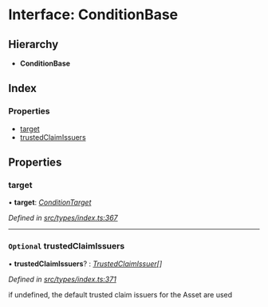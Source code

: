 # Interface: ConditionBase

## Hierarchy

* **ConditionBase**

## Index

### Properties

* [target](conditionbase.md#target)
* [trustedClaimIssuers](conditionbase.md#optional-trustedclaimissuers)

## Properties

###  target

• **target**: *[ConditionTarget](../enums/conditiontarget.md)*

*Defined in [src/types/index.ts:367](https://github.com/PolymeshAssociation/polymesh-sdk/blob/46845947/src/types/index.ts#L367)*

___

### `Optional` trustedClaimIssuers

• **trustedClaimIssuers**? : *[TrustedClaimIssuer](trustedclaimissuer.md)[]*

*Defined in [src/types/index.ts:371](https://github.com/PolymeshAssociation/polymesh-sdk/blob/46845947/src/types/index.ts#L371)*

if undefined, the default trusted claim issuers for the Asset are used
